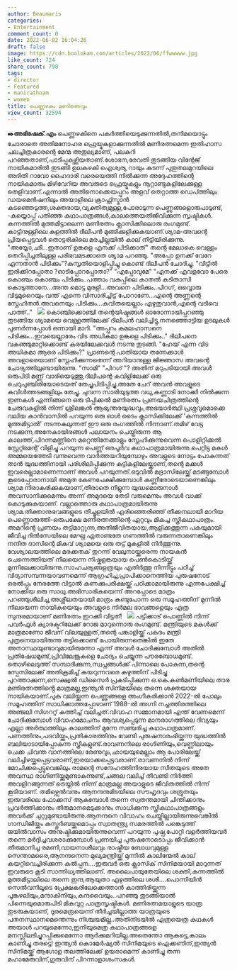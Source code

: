 ```yaml
---
author: Beaumaris
categories:
- Entertainment
comment_count: 0
date: 2022-06-02 16:04:26
draft: false
image: https://cdn.boolokam.com/articles/2022/06/ffwwwww.jpg
like_count: 724
share_count: 798
tags:
- director
- Featured
- manirathnam
- women
title: പെണ്ണഴകും മണിരത്നവും
view_count: 32594
---
```


**✒️അഭിഷേക്.എം** പെണ്ണഴകിനെ പകർത്തിയെടുക്കുന്നതിൽ,തനിമയൊട്ടും ചോരാതെ അതിമനോഹര ഫ്രെയ്മുകളാക്കുന്നതിൽ മണിരത്നമെന്ന ഇതിഹാസ ചലച്ചിത്രകാരന്റെ മേന്മ അതുല്യമാണ്, പലകുറി പറഞ്ഞതാണ്,പാടിപ്പുകഴ്ത്തിയതാണ്.ശോഭന,രേവതി തുടങ്ങിയ വിന്റേജ് നായികമാരിൽ തുടങ്ങി ഉലകഴകി ഐശ്വര്യ റായും കടന്ന് പുതുതലമുറയിലെ അദിതി റാവോ ഹൈദാരി വരെയെത്തി നിൽക്കുന്ന അദ്ദേഹത്തിന്റെ നായികമാരും മിഴിവേറിയ അവരുടെ ഫ്രെയ്മുകളും നൂറ്റാണ്ടുകളിലേക്കുള്ള തെളിവാണ്.എന്നാൽ അതിനൊക്കെയപ്പുറം അളവ് തെറ്റാത്ത ഡെപ്ത്തിലും ഡയമെൻഷനിലും അയാളിലെ ക്രാഫ്റ്റ്സ്മാൻ കടഞ്ഞെടുത്ത,ശക്തരായ,വ്യക്തിത്വമുള്ള,പോരാടുന്ന പെണ്ണുങ്ങളൊരുപാടുണ്ട്, -കയ്യൊപ്പ് പതിഞ്ഞ കഥാപാത്രങ്ങൾ,കാലത്തെയതിജീവിക്കുന്ന സൃഷ്ടികൾ. &nbsp; കന്നത്തിൽ മുത്തമിട്ടാലെന്ന മണിരത്നം ക്ലാസിക്കിലൊരു രംഗമുണ്ട്. കാട്ടിനുള്ളിലെ കുളത്തിൽ ദീലീപൻ മുങ്ങിക്കുളിക്കുകയാണ്.ശ്യാമ-അവന്റെ പ്രിയപ്പെട്ടവൾ തൊട്ടരികിലെ മരച്ചില്ലയിൽ കാല് നീട്ടിയിരിക്കുന്നു. "അയ്യോ,ഛീ...ഇതാണ് ഉങ്കളെ എനക്ക് പിടിക്കാത്" തന്റെ മേലാകെ വെള്ളം തെറിപ്പിച്ചതിലുള്ള പരിഭവമടക്കാതെ ശ്യാമ പറഞ്ഞു. "അപ്പോ ഉനക്ക് വേറേ എന്നതാൻ പിടിക്കും"?കുസൃതിയൊളിപ്പിച്ചു കൊണ്ട് ദിലീപൻ ചോദിച്ചു. "വീട്ടിൽ ഇരിക്കിറപ്പോതാ ?ഓടിപ്പോറപ്പോതാ?" "എപ്പോവുമേ" "എനക്ക് എവളവോ പേരെ കൊഞ്ചം കൊഞ്ചം പിടിക്കും..പത്താം വകുപ്പിലെ കാതൽ കടിതാസി കൊടുത്താനേ...അന്ത മൊട്ട മുരളി...അവനെ പിടിക്കും..പിറഗ്, ഒവ്വൊരു വിടുമുറൈയും വന്ത് എന്നെ വിസാരിച്ചിട്ട് പോറാണേ...എന്റെ അണ്ണന്റെ സ്നേഹിതൻ.അവനെയും പിടിക്കും...കവിതയെല്ലാം എഴുതുവാൻ,എന്റെ വടിവെ പാത്ത്.." &nbsp; ![](https://cdn.boolokam.com/articles/2022/06/ffwwwww.jpg) കൊഞ്ചിക്കൊഞ്ചി തന്റെയിഷ്ടങ്ങൾ ഓരോന്നായിപ്പറഞ്ഞു തുടങ്ങിയ ശ്യാമയെ വെള്ളത്തിലേക്ക് ദിലീപൻ വലിച്ചിട്ടു,നനഞ്ഞൊട്ടിയ ഉടലുകൾ പുണർന്നപ്പോൾ ഒന്നായി മാറി. "അപ്പുറം കമലഹാസനെ പിടിക്കും...ഇവയെല്ലാരേം വിട അധികമാ ഉങ്കളെ പിടിക്കും.." ദിലീപനെ വകഞ്ഞുമാറ്റിക്കൊണ്ട് കരയിലേക്കവൾ നടന്നു തുടങ്ങി. "ഹേയ് എന്ന വിട അധികമാ ആരെ പിടിക്കും?" പ്രാണന്റെ പാതിയായ തന്നേക്കാൾ അവളാരെയാണ് സ്നേഹിക്കുന്നതെന്ന് അറിയാനുള്ള ജിജ്ഞാസ അവന്റെ ചോദ്യത്തിലുണ്ടായിരുന്നു. "സാമി" "പിറഗ് "? അതിന് മറുപടിയായി അവൾ ഒരുപിടി മണ്ണ് വാരിയെടുത്തു,ദിലീപന്റെ കവിളിലേക്ക് ഒരു ചെറുപുഞ്ചിരിയോടെയത് തേച്ചുപിടിപ്പിച്ചു.അതേ ചേറ് അവൻ അവളുടെ കവിൾത്തടങ്ങളിലും തേച്ചു. ചുവന്ന സാരിയുടുത്ത വധു,കണ്ണാടി നോക്കി നിൽക്കുന്ന ഇണകൾ എന്നിങ്ങനെ ഒരു ടിപ്പിക്കൽ മണിരത്നം പ്രണയചിത്രത്തിന്റെ ചേരുവകളിൽ നിന്ന് ശ്രീലങ്കൻ ആഭ്യന്തരയുദ്ധവും,അഭയാർത്ഥി പ്രശ്നവുമൊക്കെ വലിയ കാൻവാസിൽ പറയുന്ന ഒരു ഓൾ ടൈം ക്ലാസിക്കിലേക്ക് 'കന്നത്തിൽ മുത്തമിട്ടാൽ' നടന്നകലുന്നത് ഈ ഒരു രംഗത്തിൽ നിന്നാണ്.തമിഴ് വേട്ട നടക്കുന്ന,അനേകായിരങ്ങൾ പലായനം ചെയ്തിരുന്ന ആ കാലത്ത്,പിറന്നമണ്ണിനെ മറ്റെന്തിനേക്കാളും സ്നേഹിക്കുന്നുവെന്ന പൊളിറ്റിക്കൽ സ്റ്റേറ്റ്മെന്റ് വിളിച്ചു പറയുന്ന പെണ്ണ് ഒരപൂർവ കഥാപാത്രമായിരുന്നു.പെറ്റിട്ട മകൾ അമ്മയെത്തേടി വന്നുവെന്ന വാർത്തയറിയുമ്പോഴും അവളുടെ നോട്ടം പോകുന്നത് താൻ യുദ്ധത്തിനായി പരിശീലിപ്പിക്കുന്ന കുട്ടികളിലേയ്ക്കാണ്,തന്റെ മക്കൾ ഇവരെല്ലാമാണെന്നാണ് അവൾ പറയുന്നത്.ഒടുവിൽ മദ്രാസിലേയ്ക്ക് മടങ്ങുമ്പോൾ കൂടെപ്പോരാനായി അമുത കേണപേക്ഷിക്കുമ്പോൾ കണ്ണീരോടെയാണെങ്കിലും ശ്യാമ നിരാകരിക്കുകയാണ്,തീരാതെ നീളുന്ന യുദ്ധമൊരുനാൾ അവസാനിക്കുമെന്നും അന്ന് അമുദയെ തേടി വരുമെന്നും അവൾ വാക്ക് കൊടുക്കുകയാണ്. വല്ലാത്തൊരു കഥാപാത്രമായിരുന്നു ശ്യാമ.തിക്താനുഭവങ്ങളുടെ തീച്ചൂളയിൽ എരിഞ്ഞെരിഞ്ഞ് തീക്കനലായി മാറിയ പെണ്ണൊരുത്തി-ഒരുപക്ഷേ മണിരത്നത്തിന്റെ ഏറ്റവും മികച്ച സ്ത്രീകഥാപാത്രം. അമറിന്റെ പ്രണയം തട്ടിമാറ്റുന്ന,അതിജീവിതയായ,ആളിക്കത്തുന്ന പകയുമായി ജീവിച്ച ദിൽസേയിലെ മേഘ്ന ഏതാണ്ടതേ ഗണത്തിൽ വരുന്നതാണെങ്കിലും നന്ദിത ദാസിന്റെ മികവ് ശ്യാമയെ ഒരു തട്ട് മുകളിൽ നിർത്തുന്നു. വേശ്യാലയത്തിലെ മരക്കതക് തുറന്ന് വേലുനായ്ക്കരെന്ന നായകൻ ചെന്നെത്തിയത് നീലയെന്ന നിഷ്കളങ്കയായ പെൺകൊടിയ്ക്ക് മുന്നിലേക്കായിരുന്നു.സാഹചര്യങ്ങളത്രയും എതിർത്തു നിന്നിട്ടും പഠിച്ച് വിദ്യാസമ്പന്നയാവണമെന്ന് ആഗ്രഹിച്ച,പ്രാപിക്കാനെത്തിയ പുരുഷനോട് ഒരൽപ്പം നേരത്തേ വിട്ടാൽ കണക്കുപരീക്ഷയ്ക്ക് പഠിക്കാമായിരുന്നു എന്നപേക്ഷിച്ച് നോക്കിയ ഒരു സാധു.അഭിസാരികയെന്ന് അറപ്പോടെ മാത്രം പറഞ്ഞുശീലിച്ച,അശ്ലീലതയായി മാത്രം കണ്ടുപോന്ന ഒരു സമൂഹത്തിന് മുന്നിൽ നീലയെന്ന നായികയെയും അവളുടെ നിർമല ഭാവങ്ങളെയും എത്ര സുന്ദരമായാണ് മണിരത്നം ഇറക്കി വിട്ടത്! &nbsp; ![](https://cdn.boolokam.com/articles/2022/06/wwe.jpg) പട്ടിക്കാട് പൊണ്ണിൽ നിന്ന് പവർഫുൾ ക്യാരക്ടറിലേക്ക് റോജ മാറുന്നൊരു രംഗമുണ്ട്. മന്ത്രിയുടെ മകൾക്ക് മാത്രമാണോ ജീവന് വിലയുള്ളത്,തന്റെ പങ്കാളിയ്ക്ക് പകരം മന്ത്രി പുത്രനെയായിരുന്നു തട്ടിക്കൊണ്ട് പോയിരുന്നതെങ്കിൽ ഇതേ അനാസ്ഥയുണ്ടാവുമായിരുന്നോ എന്ന് അവൾ ചോദിക്കുമ്പോൾ അതിൽ പ്രതിഷേധമുണ്ട്,പ്രിവിലേജുകളെ ചോദ്യം ചെയ്യുന്ന പൗരബോധമുണ്ട്. തൊഴിലെടുത്ത് സമ്പാദിക്കുന്ന,സ്വപ്നങ്ങൾക്ക് പിന്നാലെ പോകുന്ന,തന്റെ സ്പേസിലേക്ക് അതിക്രമിച്ച് കയറുന്നവരെ കഴുത്തിന് പിടിച്ചു പുറത്താക്കുന്ന,സെക്ഷ്വൽ ഡിസൈർ പ്രകടിപ്പിക്കുന്ന ഒ.കെ.കൺമണിയിലെ താര മണിരത്നത്തിൻ്റെ മാത്രമല്ല,ഇന്ത്യൻ സിനിമയിലെ തന്നെ ശക്തയായ നായികയാണ്.പുക വലിയ്ക്കുന്ന പെണ്ണുങ്ങളെ അംഗീകരിക്കാൻ 2022-ൽ പോലും സമൂഹത്തിന് സാധിക്കാത്തപ്പോഴാണ് 1988-ൽ അഗ്നി നച്ചത്തിരത്തിലെ അഞ്ജലി സിഗററ്റ് കത്തിച്ച് വലിച്ചത്.വിവാഹ സമ്മാനമായി എന്ത് വേണമെന്ന് ചോദിക്കുമ്പോൾ വിവാഹമോചനം ആവശ്യപ്പെടുന്ന മാനരാഗത്തിലെ ദിവ്യയും എല്ലാ അർത്ഥത്തിലും കാലത്തിന് മുന്നേ സഞ്ചരിച്ച കഥാപാത്രമാണ്. പണത്തിനും,പദവിയ്ക്കും,പ്രതികാരത്തിനും വേണ്ടി പുരുഷനാരംഭിയ്ക്കുന്ന യുദ്ധത്തിൽ ബലിയാടായിപ്പോകുന്ന സ്ത്രീകളുണ്ട്.രാവണനിലെ രാഗിണിയും,വെണ്ണിലായും ചെക്ക ചിവന്ത വാനത്തിലെ രേണുവും,ഛായയുമെല്ലാം ആ പോരിലേയ്ക്ക് വലിച്ചിഴയ്ക്കപ്പെട്ടവരാണ്,ഇരയാക്കപ്പെട്ടവരാണ്.രാവണനിൽ നിന്ന് മോചിക്കപ്പെട്ടുവെങ്കിലും രാമന്റെ സന്ദേഹത്തിനിരയായ സീതയുടെ അതേ അവസ്ഥ രാഗിണിയ്ക്കുമുണ്ടാകുന്നുണ്ട്,ചങ്ങല വലിച്ച് തീവണ്ടി നിർത്തി അവളിറങ്ങുന്നത് ട്രെയ്നിൽ നിന്ന് മാത്രമല്ല അയാളുടെ ജീവിതത്തിൽ നിന്ന് കൂടിയാണ്. തമിഴ്സെൽവനും ആനന്ദനുമിടയിലെ സൗഹൃദവും ശത്രുതയും ഇരുവരിലെ ഫോക്കസ് ആകുമ്പോൾ തന്നെ സ്വതന്തമായി ചിന്തിക്കാനും പ്രവർത്തിക്കാനും തീരുമാനമെടുക്കാനും സാധിക്കുന്ന സ്ത്രീകഥാപാത്രങ്ങളും അവർക്ക് ചുറ്റുമുണ്ടായിരുന്നു.ആനന്ദനെ വിവാഹം ചെയ്തില്ലായിരുന്നുവെങ്കിൽ ഗാന്ധിജിയ്ക്കും കസ്തൂർബയ്ക്കുമൊപ്പം സ്വാതന്ത്ര്യ സമരത്തിൽ പങ്കെടുത്ത് ജയിൽവാസം അനുഷ്ഠിക്കുമായിരുന്നുവെന്ന് പറയുന്ന പുഷ്പ,പോറ്റി വളർത്തിയവർ തന്നെ മർദ്ദിച്ചവശരാക്കുമ്പോൾ പ്രണയിച്ച പുരുഷനോടൊപ്പം ജീവിക്കാൻ തീരുമാനിച്ച രമണി,വായനാശീലവും രാഷ്ട്രീയ ബോധവുമുള്ള സെന്താമരൈ,ആനന്ദനെന്ന മുഖ്യമന്ത്രിയ്ക്ക് മുന്നിൽ കാലിന്മേൽ കാല് കയറ്റിവെച്ചിരിക്കുന്ന കൽപ്പന....ഇരുവർ ഒരു ക്ലാസിക് സിനിമയായി മാറുന്നത് ഇവരുടെ കൂടി സാന്നിധ്യത്തിലാണ്. അലൈപായുതേയിലെ ശക്തി,കന്നത്തിൽ മുത്തമിട്ടാലിലെ തന്നെ ഇന്ദ,ആയുതാ എഴുത്തിലെ ശശി....പൊന്നിയിൻ സെൽവനിലൂടെ പ്രേക്ഷകരിലേക്കെത്താൻ കാത്തിരിയ്ക്കുന്ന പൂങ്കുഴലിയും,മന്ദാകിനിയും,കുന്ദവൈയും..പറഞ്ഞു തുടങ്ങിയാൽ പിന്നെയുമൊരുപിടി മികവുറ്റ പാത്രസൃഷ്ടികൾ. മണിരത്നമയാളുടെ യാത്ര തുടരുകയാണ്, ദൂരമെത്രയെന്ന് തീർച്ചയില്ലാത്ത യാത്രയുടെ പതനസ്ഥാനമെന്തെന്നും നിശ്ചയമില്ല..അതിനിടയിൽ എത്രയെത്ര കഥകൾ അയാൾ പറയുമെന്നോ,ഇനിയുമെത്ര കഥാപാത്രങ്ങളെ മനസ്സിലടിച്ചുറപ്പിക്കുമെന്നോ ആർക്കുമറിയില്ല.അതെന്തോ ആകട്ടെ,കാലം കാണിച്ചു തരട്ടെ! ഇന്ത്യൻ കൊമേർഷ്യൽ സിനിമയുടെ ഐക്കണിന്,ഇന്ത്യൻ സിനിമയ്ക്ക് ആഗോള തലത്തിലേക്ക് ഉയരാമെന്ന് കാണിച്ചു തന്ന മഹാമേരുവിന്,ഗുരുവിന് പിറന്നാളാശംസകൾ.